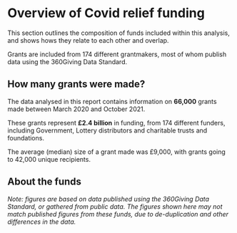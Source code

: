 # Overview of Covid relief funding

This section outlines the composition of funds included within this analysis, and shows hows they relate to each other and overlap. 

Grants are included from 174 different grantmakers, most of whom publish data using the 360Giving Data Standard. 

## How many grants were made?

The data analysed in this report contains information on **66,000** grants made between March 2020 and October 2021. 

These grants represent **£2.4 billion** in funding, from 174 different funders, including Government, Lottery distributors and charitable trusts and foundations.

The average (median) size of a grant made was £9,000, with grants going to 42,000 unique recipients.

<div class="flourish-embed flourish-chart" data-src="visualisation/7924816"></div>

## About the funds

<div class="flourish-embed flourish-chart" data-src="visualisation/7924819"></div>

*Note: figures are based on data published using the 360Giving Data Standard, or gathered from public data. The figures shown here may not match published figures from these funds, due to de-duplication and other differences in the data.*